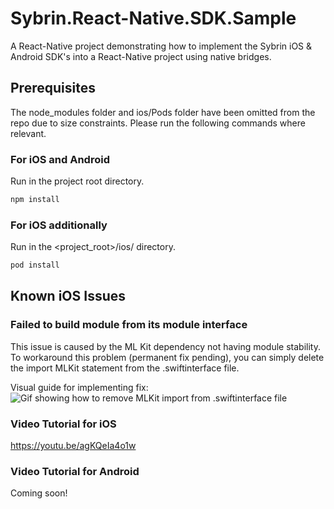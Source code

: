 # Sybrin.React-Native.SDK.Sample
A React-Native project demonstrating how to implement the Sybrin iOS &amp; Android SDK's into a React-Native project using native bridges.

## Prerequisites
The node_modules folder and ios/Pods folder have been omitted from the repo due to size constraints. Please run the following commands where relevant.

### For iOS and Android
Run in the project root directory.
  ```sh
  npm install
  ```

### For iOS additionally
Run in the <project_root>/ios/ directory.
  ```sh
  pod install
  ```

## Known iOS Issues
### Failed to build module from its module interface
This issue is caused by the ML Kit dependency not having module stability. To workaround this problem (permanent fix pending), you can simply delete the import MLKit statement from the .swiftinterface file.

Visual guide for implementing fix:
![Gif showing how to remove MLKit import from .swiftinterface file](images/iOS_Module_Stability.gif)

### Video Tutorial for iOS
https://youtu.be/agKQeIa4o1w
### Video Tutorial for Android
Coming soon!
